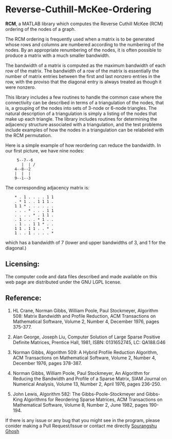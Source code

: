 # Reverse-Cuthill-McKee-Ordering

**RCM**, a MATLAB library which computes the Reverse Cuthill McKee (RCM) ordering of the nodes of a graph.

The RCM ordering is frequently used when a matrix is to be generated whose rows and columns are numbered according to the numbering of the nodes. By an appropriate renumbering of the nodes, it is often possible to produce a matrix with a much smaller bandwidth.

The bandwidth of a matrix is computed as the maximum bandwidth of each row of the matrix. The bandwidth of a row of the matrix is essentially the number of matrix entries between the first and last nonzero entries in the row, with the proviso that the diagonal entry is always treated as though it were nonzero.

This library includes a few routines to handle the common case where the connectivity can be described in terms of a triangulation of the nodes, that is, a grouping of the nodes into sets of 3-node or 6-node triangles. The natural description of a triangulation is simply a listing of the nodes that make up each triangle. The library includes routines for determining the adjacency structure associated with a triangulation, and the test problems include examples of how the nodes in a triangulation can be relabeled with the RCM permutation.

Here is a simple example of how reordering can reduce the bandwidth. In our first picture, we have nine nodes:

         5--7--6
           |  | /
        4--8--2
        |  |  |
        9--1--3
        
The corresponding adjacency matrix is:

        * . 1 . . . . 1 1
        . * 1 . . 1 1 1 .
        1 1 * . . . . . .
        . . . * . . . 1 1
        . . . . * . 1 1 .
        . 1 . . . * 1 . .
        . 1 . . 1 1 * . .
        1 1 . 1 1 . . * .
        1 . . 1 . . . . *
        
which has a bandwidth of 7 (lower and upper bandwidths of 3, and 1 for the diagonal.)

## Licensing:

The computer code and data files described and made available on this web page are distributed under the GNU LGPL license.

## Reference:

1.  HL Crane, Norman Gibbs, William Poole, Paul Stockmeyer,
Algorithm 508: Matrix Bandwidth and Profile Reduction,
ACM Transactions on Mathematical Software,
Volume 2, Number 4, December 1976, pages 375-377.

2.  Alan George, Joseph Liu,
Computer Solution of Large Sparse Positive Definite Matrices,
Prentice Hall, 1981,
ISBN: 0131652745,
LC: QA188.G46

3.  Norman Gibbs,
Algorithm 509: A Hybrid Profile Reduction Algorithm,
ACM Transactions on Mathematical Software,
Volume 2, Number 4, December 1976, pages 378-387.

4.  Norman Gibbs, William Poole, Paul Stockmeyer,
An Algorithm for Reducing the Bandwidth and Profile of a Sparse Matrix,
SIAM Journal on Numerical Analysis,
Volume 13, Number 2, April 1976, pages 236-250.

5.  John Lewis,
Algorithm 582: The Gibbs-Poole-Stockmeyer and Gibbs-King Algorithms for Reordering Sparse Matrices,
ACM Transactions on Mathematical Software,
Volume 8, Number 2, June 1982, pages 190-194.

If there is any issue or any bug that you might see in the program, please conider making a Pull Request/Issue or contact me directly [Sourangshu Ghosh](mailto:sourangshug123@gmail.com)
